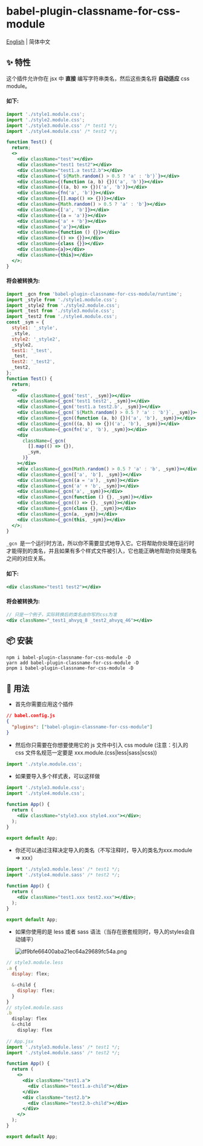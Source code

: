 # babel-plugin-classname-for-css-module

[English](./README.md) | 简体中文

## ✨ 特性

这个插件允许你在 jsx 中 **直接** 编写字符串类名，然后这些类名将 **自动适应** css module。

#### 如下:

```jsx
import './style1.module.css';
import './style2.module.css';
import './style3.module.css' /* test1 */;
import './style4.module.css' /* test2 */;

function Test() {
  return;
  <>
    <div className="test"></div>
    <div className="test1 test2"></div>
    <div className="test1.a test2.b"></div>
    <div className={`${Math.random() > 0.5 ? 'a' : 'b'}`}></div>
    <div className={(function (a, b) {})('a', 'b')}></div>
    <div className={((a, b) => {})('a', 'b')}></div>
    <div className={fn('a', 'b')}></div>
    <div className={[].map(() => {})}></div>
    <div className={Math.random() > 0.5 ? 'a' : 'b'}></div>
    <div className={['a', 'b']}></div>
    <div className={(a = 'a')}></div>
    <div className={'a' + 'b'}></div>
    <div className={'a'}></div>
    <div className={function () {}}></div>
    <div className={() => {}}></div>
    <div className={class {}}></div>
    <div className={a}></div>
    <div className={this}></div>
  </>;
}
```

#### 将会被转换为:

```jsx
import _gcn from 'babel-plugin-classname-for-css-module/runtime';
import _style from './style1.module.css';
import _style2 from './style2.module.css';
import _test from './style3.module.css';
import _test2 from './style4.module.css';
const _sym = {
  style1: '_style',
  _style,
  style2: '_style2',
  _style2,
  test1: '_test',
  _test,
  test2: '_test2',
  _test2,
};
function Test() {
  return;
  <>
    <div className={_gcn('test', _sym)}></div>
    <div className={_gcn('test1 test2', _sym)}></div>
    <div className={_gcn('test1.a test2.b', _sym)}></div>
    <div className={_gcn(`${Math.random() > 0.5 ? 'a' : 'b'}`, _sym)}></div>
    <div className={_gcn((function (a, b) {})('a', 'b'), _sym)}></div>
    <div className={_gcn(((a, b) => {})('a', 'b'), _sym)}></div>
    <div className={_gcn(fn('a', 'b'), _sym)}></div>
    <div
      className={_gcn(
        [].map(() => {}),
        _sym,
      )}
    ></div>
    <div className={_gcn(Math.random() > 0.5 ? 'a' : 'b', _sym)}></div>
    <div className={_gcn(['a', 'b'], _sym)}></div>
    <div className={_gcn((a = 'a'), _sym)}></div>
    <div className={_gcn('a' + 'b', _sym)}></div>
    <div className={_gcn('a', _sym)}></div>
    <div className={_gcn(function () {}, _sym)}></div>
    <div className={_gcn(() => {}, _sym)}></div>
    <div className={_gcn(class {}, _sym)}></div>
    <div className={_gcn(a, _sym)}></div>
    <div className={_gcn(this, _sym)}></div>
  </>;
}
```

`_gcn `是一个运行时方法，所以你不需要显式地导入它。它将帮助你处理在运行时才能得到的类名，并且如果有多个样式文件被引入，它也能正确地帮助你处理类名之间的对应关系。

#### 如下:

```jsx
<div className="test1 test2"></div>
```

#### 将会被转换为:

```jsx
// 只是一个例子，实际转换后的类名由你写的css为准
<div className="_test1_ahvyq_8 _test2_ahvyq_46"></div>
```

## 📦 安装

```
npm i babel-plugin-classname-for-css-module -D
yarn add babel-plugin-classname-for-css-module -D
pnpm i babel-plugin-classname-for-css-module -D
```

## 🔨 用法

- 首先你需要应用这个插件

```json
// babel.config.js
{
  "plugins": ["babel-plugin-classname-for-css-module"]
}
```

- 然后你只需要在你想要使用它的 js 文件中引入 css module (注意：引入的 css 文件名规范一定要是 xxx.module.(css|less|sass|scss))

```js
import './style.module.css';
```

- 如果要导入多个样式表，可以这样做

```jsx
import './style3.module.css';
import './style4.module.css';

function App() {
  return (
    <div className="style3.xxx style4.xxx"></div>;
  );
}

export default App;
```

- 你还可以通过注释决定导入的类名（不写注释时，导入的类名为xxx.module => xxx）

```jsx
import './style3.module.less' /* test1 */;
import './style4.module.sass' /* test2 */;

function App() {
  return (
    <div className="test1.xxx test2.xxx"></div>;
  );
}

export default App;
```

- 如果你使用的是 less 或者 sass 语法（当存在嵌套规则时，导入的styles会自动铺平）

  ![df9bfe66400aba21ec64a29689fc54a.png](https://s2.loli.net/2022/12/17/nP3JL2yoEimDf7B.png)

```jsx
// style3.module.less
.a {
  display: flex;

  &-child {
    display: flex;
  }
}
// style4.module.sass
.b
  display: flex
  &-child
    display: flex
    
// App.jsx
import './style3.module.less' /* test1 */;
import './style4.module.sass' /* test2 */;

function App() {
  return (
    <>
      <div className="test1.a">
        <div className="test1.a-child"></div>
      </div>
      <div className="test2.b">
        <div className="test2.b-child"></div>
      </div>
    </>
  );
}

export default App;
```
